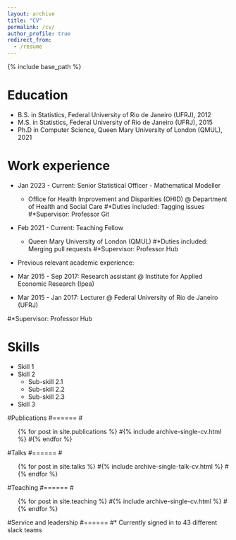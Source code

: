 ```yaml
---
layout: archive
title: "CV"
permalink: /cv/
author_profile: true
redirect_from:
  - /resume
---
```


{% include base_path %}

Education
======
* B.S. in Statistics, Federal University of Rio de Janeiro (UFRJ), 2012
* M.S. in Statistics, Federal University of Rio de Janeiro (UFRJ), 2015
* Ph.D in Computer Science, Queen Mary University of London (QMUL), 2021

Work experience
======
* Jan 2023 - Current: Senior Statistical Officer - Mathematical Modeller
  * Office for Health Improvement and Disparities (OHID) @ Department of Health and Social Care
 #*Duties included: Tagging issues
 #*Supervisor: Professor Git

* Feb 2021 - Current: Teaching Fellow
  *  Queen Mary University of London (QMUL)
 #*Duties included: Merging pull requests
 #*Supervisor: Professor Hub
 
 * Previous relevant academic experience:
  *  Mar 2015 - Sep 2017: Research assistant @ Institute for Applied Economic Research (Ipea)
  *  Mar 2015 - Jan 2017: Lecturer @ Federal University of Rio de Janeiro (UFRJ)
 
 #*Supervisor: Professor Hub
  
Skills
======
* Skill 1
* Skill 2
  * Sub-skill 2.1
  * Sub-skill 2.2
  * Sub-skill 2.3
* Skill 3

#Publications
#======
  #<ul>{% for post in site.publications %}
    #{% include archive-single-cv.html %}
  #{% endfor %}</ul>
  
#Talks
#======
  #<ul>{% for post in site.talks %}
    #{% include archive-single-talk-cv.html %}
  #{% endfor %}</ul>
  
#Teaching
#======
  #<ul>{% for post in site.teaching %}
    #{% include archive-single-cv.html %}
  #{% endfor %}</ul>
  
#Service and leadership
#======
#* Currently signed in to 43 different slack teams

